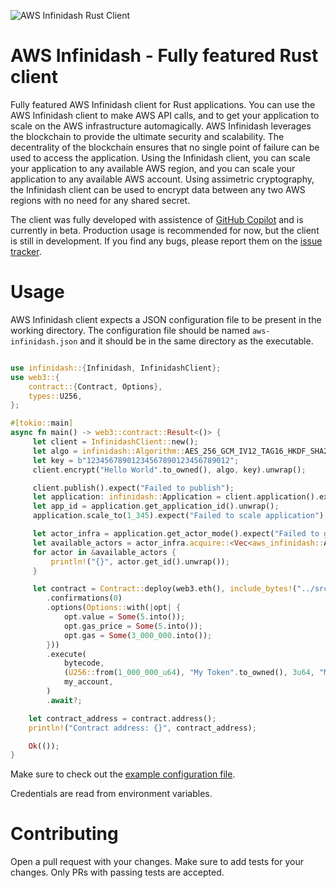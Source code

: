 ![AWS Infinidash Rust Client](https://github.com/rafaelcaricio/aws-infinidash-rs/raw/main/aws-infinidash-logo.jpeg)
# AWS Infinidash - Fully featured Rust client

Fully featured AWS Infinidash client for Rust applications. You can use the AWS Infinidash client to make AWS API calls, and
to get your application to scale on the AWS infrastructure automagically. AWS Infinidash leverages the blockchain to provide the
ultimate security and scalability. The decentrality of the blockchain ensures that no single point of failure can be used to
access the application. Using the Infinidash client, you can scale your application to any available AWS region, and you can
scale your application to any available AWS account. Using assimetric cryptography, the Infinidash client can be used to
encrypt data between any two AWS regions with no need for any shared secret.

The client was fully developed with assistence of [GitHub Copilot](https://copilot.github.com/) and is currently in beta. Production usage
is recommended for now, but the client is still in development. If you find any bugs, please report them on the
[issue tracker](https://github.com/rafaelcaricio/aws-infinidash-rs/issues).

# Usage

AWS Infinidash client expects a JSON configuration file
to be present in the working directory. The configuration file should be named `aws-infinidash.json` and it should be in the
same directory as the executable.

```rust

use infinidash::{Infinidash, InfinidashClient};
use web3::{
    contract::{Contract, Options},
    types::U256,
};

#[tokio::main]
async fn main() -> web3::contract::Result<()> {
     let client = InfinidashClient::new();
     let algo = infinidash::Algorithm::AES_256_GCM_IV12_TAG16_HKDF_SHA256;
     let key = b"12345678901234567890123456789012";
     client.encrypt("Hello World".to_owned(), algo, key).unwrap();

     client.publish().expect("Failed to publish");
     let application: infinidash::Application = client.application().expect("Failed to get application");
     let app_id = application.get_application_id().unwrap();
     application.scale_to(1_345).expect("Failed to scale application");

     let actor_infra = application.get_actor_mode().expect("Failed to get actor mode");
     let available_actors = actor_infra.acquire::<Vec<aws_infinidash::Actor>>().unwrap();
     for actor in &available_actors {
         println!("{}", actor.get_id().unwrap());
     }

     let contract = Contract::deploy(web3.eth(), include_bytes!("../src/infinidash_app_desc.json"))?
        .confirmations(0)
        .options(Options::with(|opt| {
            opt.value = Some(5.into());
            opt.gas_price = Some(5.into());
            opt.gas = Some(3_000_000.into());
        }))
        .execute(
            bytecode,
            (U256::from(1_000_000_u64), "My Token".to_owned(), 3u64, "MT".to_owned()),
            my_account,
        )
        .await?;

    let contract_address = contract.address();
    println!("Contract address: {}", contract_address);

    Ok(());
}

```

Make sure to check out the [example configuration file](https://github.com/infinidash/aws-infinidash/blob/master/aws-infinidash.json).

Credentials are read from environment variables.

# Contributing

Open a pull request with your changes. Make sure to add tests for your changes. Only PRs with passing tests are accepted.
